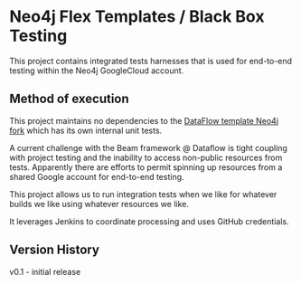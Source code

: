 # Neo4j Flex Templates / Black Box Testing

This project contains integrated tests harnesses that is used for end-to-end testing within the Neo4j GoogleCloud account.

## Method of execution

This project maintains no dependencies to the [DataFlow template Neo4j fork](https://github.com/neo4j-field/googlecloud-DataflowTemplates) which has its own internal unit tests.

A current challenge with the Beam framework @ Dataflow is tight coupling with project testing and the inability to access non-public resources from tests.  Apparently there are efforts to permit spinning up resources from a shared Google account for end-to-end testing.

This project allows us to run integration tests when we like for whatever builds we like using whatever resources we like.  

It leverages Jenkins to coordinate processing and uses GitHub credentials.

## Version History
v0.1 - initial release

